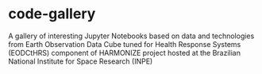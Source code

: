 # code-gallery
A gallery of interesting Jupyter Notebooks based on data and technologies from Earth Observation Data Cube tuned for Health Response Systems
(EODCtHRS) component of HARMONIZE project hosted at the Brazilian National Institute for Space Research (INPE)
